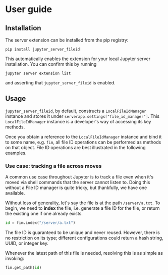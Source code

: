 # User guide

## Installation

The server extension can be installed from the pip registry:

```
pip install jupyter_server_fileid
```

This automatically enables the extension for your local Jupyter server
installation. You can confirm this by running

```
jupyter server extension list
```

and asserting that `jupyter_server_fileid` is enabled.

## Usage

`jupyter_server_fileid`, by default, constructs a `LocalFileIdManager` instance and
stores it under `serverapp.settings["file_id_manager"]`. This `LocalFileIdManager`
instance is a developer's way of accessing its key methods.

Once you obtain a reference to the `LocalFileIdManager` instance and bind it to some
name, e.g. `fim`, all file ID operations can be performed as methods on that
object. File ID operations are best illustrated in the following examples.

### Use case: tracking a file across moves

A common use case throughout Jupyter is to track a file even when it's moved via
shell commands that the server cannot listen to. Doing this without a File ID
manager is quite tricky, but thankfully, we have one available.

Without loss of generality, let's say the file is at the path `/server/a.txt`.
To begin, we need to **index** the file, i.e. generate a file ID for the file,
or return the existing one if one already exists.

```py
id = fim.index("/server/a.txt")
```

The file ID is guaranteed to be unique and never reused. However, there is no
restriction on its type; different configurations could return a hash string,
UUID, or integer key.

Whenever the latest path of this file is needed, resolving this is as simple as
invoking:

```py
fim.get_path(id)
```
